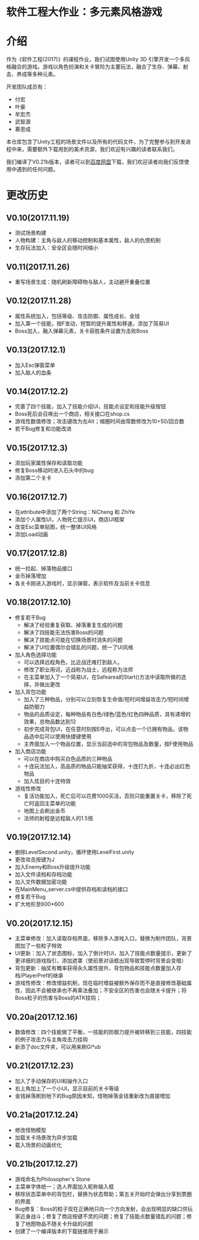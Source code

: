 软件工程大作业：多元素风格游戏
=======

# 介绍

作为《软件工程(2017)》的课程作业，我们试图使用Unity 3D 引擎开发一个多风格融合的游戏。游戏以角色扮演和关卡冒险为主要玩法，融合了生存、弹幕、射击、养成等多种元素。

开发团队成员有：

- 付宏
- 叶豪
- 牟宏杰
- 武智源
- 慕思成

本仓库包含了Unity工程的场景文件以及所有的代码文件，为了完整参与到开发进程中来，需要额外下载用到的美术资源，我们欢迎有兴趣的读者联系我们。

我们编译了V0.21b版本，读者可以到[百度网盘](https://pan.baidu.com/s/1cazXTk)下载，我们欢迎读者向我们反馈使用中遇到的任何问题。

# 更改历史

## V0.10(2017.11.19)

- 测试场景构建
- 人物构建：主角与敌人的移动控制和基本属性，敌人的仇恨机制
- 生存玩法加入：安全区会随时间缩小

## V0.11(2017.11.26)

- 重写场景生成：随机刷新障碍物与敌人，主动避开重叠位置

## V0.12(2017.11.28)

- 属性系统加入，包括等级、攻击防御、属性成长、金钱
- 加入第一个技能，按F发动，短暂的提升属性和移速，添加了简易UI
- Boss加入，融入弹幕元素，关卡获胜条件设置为击败Boss

## V0.13(2017.12.1)

- 加入Esc弹窗菜单
- 加入敌人的血条

## V0.14(2017.12.2)

- 完善了四个技能，加入了技能介绍UI，技能点设定和技能升级按钮
- Boss死后会召唤出一个商店，相关接口在shop.cs
- 游戏性数值修改；攻击键改为左Alt；缩圈时间由常数修改为10+50/回合数
- 若干Bug修复和功能改进

## V0.15(2017.12.3)

- 添加玩家属性保存和读取功能
- 修复Boss移动时进入石头中的bug
- 添加第二个关卡

## V0.16(2017.12.7)

- 在attribute中添加了两个String：NiCheng 和 ZhiYe
- 添加个人属性UI，人物死亡提示UI，商店UI框架
- 改变Esc菜单贴图，统一整体UI风格
- 添加Load动画

## V0.17(2017.12.8)

- 统一捡起、掉落物品接口
- 金币掉落增加
- 各关卡刚进入游戏时，显示弹窗，表示软件及当前关卡信息

## V0.18(2017.12.10)

- 修复若干Bug
	* 解决了经验重复获取、掉落重复生成的问题
	* 解决了四技能无法伤害Boss的问题
	* 解决了技能点可能在切换场景时消失的问题
	* 解决了UI位置偶尔会错乱的问题，统一了UI风格
- 加入角色选择功能
	* 可以选择远程角色，比近战还难打到敌人。
	* 修改了职业用词，近战称为战士，远程称为法师
	* 在主菜单加入了一个简易UI，在Safearea的Start()方法中读取所做的选择，并做出更改
- 加入背包功能
	* 加入了三种物品，分别可以立刻恢复生命值/短时间增益攻击力/短时间增益防御力
	* 物品的品质设定，每种物品有白色/绿色/蓝色/红色四种品质，具有递增的效果，总物品数达到12
	* 初步完成背包UI，在任意时刻按E呼出，可以点击一个已拥有物品，该物品选中后可以使用快捷键使用
	* 主界面加入一个物品位置，显示当前选中的背包物品及数量，按F使用物品
- 加入商店功能
	* 可以在商店中购买白色品质的三种物品
	* 十连玩法加入，高品质的物品只能抽奖获得，十连打九折，十连必出红色物品
	* 加入炫目的十连特效
- 游戏性修改
	* 复活功能加入，死亡后可以花费1000买活，否则只能重置关卡，移除了死亡时返回主菜单的功能
	* 地图上会刷出金币
	* 法师的射程是远程敌人的1.5倍
	
## V0.19(2017.12.14)

- 删除LevelSecond.unity，循环使用LevelFirst.unity
- 更改攻击按键为J
- 加入Enemy和Boss升级提升功能
- 加入文件读档和存档功能
- 加入文件数据加密功能
- 在MainMenu_server.cs中提供存档和读档的接口
- 修复若干Bug
- 扩大地形至600*600

## V0.20(2017.12.15)

- 主菜单修改：加入读取存档界面，移除多人游戏入口，替换为制作团队，背景图加了一些粒子特效
- UI更新：加入了状态图标，加入了倒计时UI，加入了技能点数量提示，更新了更详细的游戏指引，添加遮罩（使前景对话框出现导致暂停时背景会变暗）
- 背包更新：抽奖有概率获得永久属性提升，背包物品和技能点数量加入存档/PlayerPref的继承
- 游戏性修改：修改增益机制，现在临时增益被额外保存而不是直接修改基础属性，因此不会被继承也不再乘法叠加；不安全区的伤害也会随关卡提升；将Boss粒子的伤害与Boss的ATK挂钩；

## V0.20a(2017.12.16)

- 数值修改：四个技能做了平衡，一技能的防御力提升被转移到三技能，四技能的例子攻击力与主角攻击力挂钩
- 新添了doc文件夹，可以用来刷Gi*ub

## V0.21(2017.12.23)

- 加入了手动保存的UI和操作入口
- 右上角加上了一个小UI，显示目前的关卡等级
- 金钱掉落刷到地下的Bug原因未知，怪物掉落金钱重新改为直接增加

## V0.21a(2017.12.24)

- 修改怪物模型
- 加载关卡场景改为异步加载
- 载入场景的动画优化

## V0.21b(2017.12.27)

- 游戏命名为Philosopher's Stone
- 主菜单字体统一；选人界面加入昵称输入框
- 移除状态菜单中的背包栏，替换为状态帮助；第五关开始时会弹出分享到票圈的界面
- Bug修复：Boss的粒子现在正确地只向一个方向发射，会出现明显的缺口供玩家近身战斗；修复了商店按键不灵的问题；修复了技能点数量错乱的问题；修复了地图物品不随关卡升级的问题
- 创建了一个编译版本的下载链接用于展示
